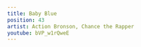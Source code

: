 ```yaml
---
title: Baby Blue
position: 43
artist: Action Bronson, Chance the Rapper
youtube: bVP_w1rQweE
---
```


